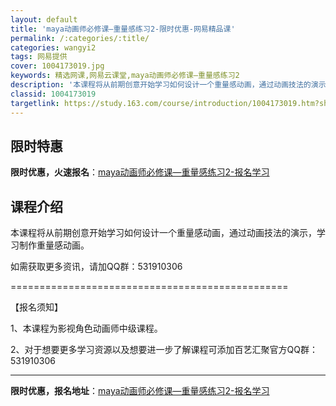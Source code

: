 ```yaml
---
layout: default
title: 'maya动画师必修课—重量感练习2-限时优惠-网易精品课'
permalink: /:categories/:title/
categories: wangyi2
tags: 网易提供
cover: 1004173019.jpg
keywords: 精选网课,网易云课堂,maya动画师必修课—重量感练习2
description: '本课程将从前期创意开始学习如何设计一个重量感动画，通过动画技法的演示，学习制作重量感动画。如需获取更多资讯，请加QQ群：'
classid: 1004173019
targetlink: https://study.163.com/course/introduction/1004173019.htm?share=1&shareId=1025206652&utm_campaign=share&utm_medium=iphoneShare&utm_source=&utm_u=1025206652
---
```


## 限时特惠

**限时优惠，火速报名**：[maya动画师必修课—重量感练习2-报名学习](https://study.163.com/course/introduction/1004173019.htm?share=1&shareId=1025206652&utm_campaign=share&utm_medium=iphoneShare&utm_source=&utm_u=1025206652)

## 课程介绍

本课程将从前期创意开始学习如何设计一个重量感动画，通过动画技法的演示，学习制作重量感动画。

如需获取更多资讯，请加QQ群：531910306

================================================

【报名须知】

1、本课程为影视角色动画师中级课程。

2、对于想要更多学习资源以及想要进一步了解课程可添加百艺汇聚官方QQ群：531910306

*******************************************************************************

**限时优惠，报名地址**：[maya动画师必修课—重量感练习2-报名学习](https://study.163.com/course/introduction/1004173019.htm?share=1&shareId=1025206652&utm_campaign=share&utm_medium=iphoneShare&utm_source=&utm_u=1025206652)


